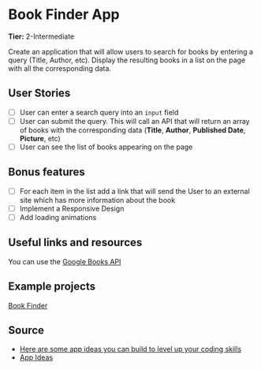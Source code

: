 # Book Finder App

**Tier:** 2-Intermediate

Create an application that will allow users to search for books by entering a query (Title, Author, etc). Display the resulting books in a list on the page with all the corresponding data.

## User Stories

-   [ ] User can enter a search query into an `input` field
-   [ ] User can submit the query. This will call an API that will return an array of books with the corresponding data (**Title**, **Author**, **Published Date**, **Picture**, etc)
-   [ ] User can see the list of books appearing on the page

## Bonus features

-   [ ] For each item in the list add a link that will send the User to an external site which has more information about the book
-   [ ] Implement a Responsive Design
-   [ ] Add loading animations

## Useful links and resources

You can use the [Google Books API](https://developers.google.com/books/docs/overview)

## Example projects

[Book Finder](https://book-finder-by-deyl.netlify.com/)

## Source

* [Here are some app ideas you can build to level up your coding skills](https://medium.com/free-code-camp/here-are-some-app-ideas-you-can-build-to-level-up-your-coding-skills-39618291f672)
* [App Ideas](https://github.com/florinpop17/app-ideas/blob/master/Projects/Notes-App.md)
